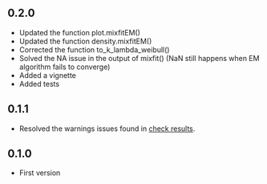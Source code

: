 
## 0.2.0

- Updated the function plot.mixfitEM()
- Updated the function density.mixfitEM()
- Corrected the function to_k_lambda_weibull()
- Solved the NA issue in the output of mixfit() (NaN still happens when EM algorithm fails to converge)
- Added a vignette
- Added tests

## 0.1.1

- Resolved the warnings issues found in [check results](https://www.r-project.org/nosvn/R.check/r-release-windows-ix86+x86_64/mixR-00check.html).


## 0.1.0

- First version
